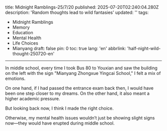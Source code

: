 title: Midnight Ramblings-25/7/20
published: 2025-07-20T02:240:04.280Z
description: 'Random thoughts lead to wild fantasies'
updated: ''
tags:
  - Midnight Ramblings
  - Memory
  - Education
  - Mental Health
  - Life Choices
  - Mianyang
draft: false
pin: 0
toc: true
lang: 'en'
abbrlink: 'half-night-wild-thought-250720-en'
---

In middle school, every time I took Bus 80 to Youxian and saw the building on the left with the sign "Mianyang Zhongxue Yingcai School," I felt a mix of emotions.

On one hand, if I had passed the entrance exam back then, I would have been one step closer to my dreams. On the other hand, it also meant a higher academic pressure.

But looking back now, I think I made the right choice.

Otherwise, my mental health issues wouldn’t just be showing slight signs now—they would have erupted during middle school.
